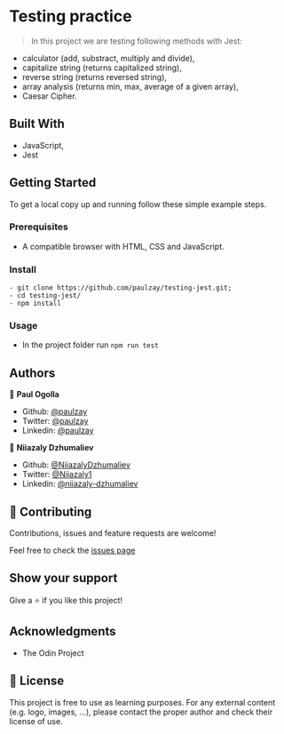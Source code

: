 # Testing practice
> In this project we are testing following methods with Jest:

- calculator (add, substract, multiply and divide),
- capitalize string (returns capitalized string),
- reverse string (returns reversed string),
- array analysis (returns min, max, average of a given array),
- Caesar Cipher.

## Built With

- JavaScript,
- Jest

## Getting Started

To get a local copy up and running follow these simple example steps.

### Prerequisites

- A compatible browser with HTML, CSS and JavaScript. 

### Install

```
- git clone https://github.com/paulzay/testing-jest.git;
- cd testing-jest/
- npm install

```
### Usage

- In the project folder run `npm run test`


## Authors

👤 **Paul Ogolla**

- Github: [@paulzay](https://github.com/paulzay)
- Twitter: [@paulzay](https://twitter.com/_paulzay_)
- Linkedin: [@paulzay](https://linkedin.com/in/paulogolla)

👤 **Niiazaly Dzhumaliev**

- Github: [@NiiazalyDzhumaliev](https://github.com/NiiazalyDzhumaliev)
- Twitter: [@Niiazaly1](https://twitter.com/Niiazaly1)
- Linkedin: [@niiazaly-dzhumaliev](https://www.linkedin.com/in/niiazaly-dzhumaliev/)

## 🤝 Contributing

Contributions, issues and feature requests are welcome!

Feel free to check the [issues page](https://github.com/paulzay/testing-jest/issues)

## Show your support

Give a ⭐️ if you like this project!

## Acknowledgments

- The Odin Project

## 📝 License

This project is free to use as learning purposes. For any external content (e.g. logo, images, ...), please contact the proper author and check their license of use.

